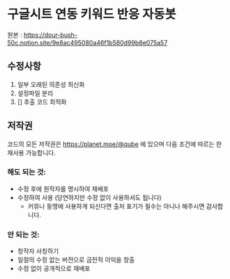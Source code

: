 # 구글시트 연동 키워드 반응 자동봇

원본 : https://dour-bush-50c.notion.site/9e8ac495080a46f1b580d99b8e075a57

## 수정사항
1. 일부 오래된 의존성 최신화
2. 설정파일 분리
3. [] 추출 코드 최적화

## 저작권
코드의 모든 저작권은 https://planet.moe/@qube 에 있으며 다음 조건에 따르는 한 재사용 가능합니다.

### 해도 되는 것:
- 수정 후에 원작자를 명시하여 재배포
- 수정하여 사용 (당연하지만 수정 없이 사용하셔도 됩니다)
    - 커뮤나 동맹에 사용하게 되신다면 출처 표기가 필수는 아니나 해주시면 감사합니다.

### 안 되는 것:
- 창작자 사칭하기
- 일절의 수정 없는 버전으로 금전적 이익을 창출
- 수정 없이 공개적으로 재배포
